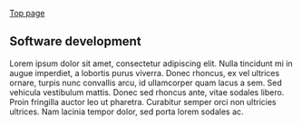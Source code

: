 [Top page](../README.md)

## Software development
Lorem ipsum dolor sit amet, consectetur adipiscing elit. Nulla tincidunt mi in augue imperdiet, a lobortis purus viverra. Donec rhoncus, ex vel ultrices ornare, turpis nunc convallis arcu, id ullamcorper quam lacus a sem. Sed vehicula vestibulum mattis. Donec sed rhoncus ante, vitae sodales libero. Proin fringilla auctor leo ut pharetra. Curabitur semper orci non ultricies ultrices. Nam lacinia tempor dolor, sed porta lorem sodales ac.